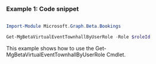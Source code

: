 ### Example 1: Code snippet

```powershell

Import-Module Microsoft.Graph.Beta.Bookings

Get-MgBetaVirtualEventTownhallByUserRole -Role $roleId 

```
This example shows how to use the Get-MgBetaVirtualEventTownhallByUserRole Cmdlet.


